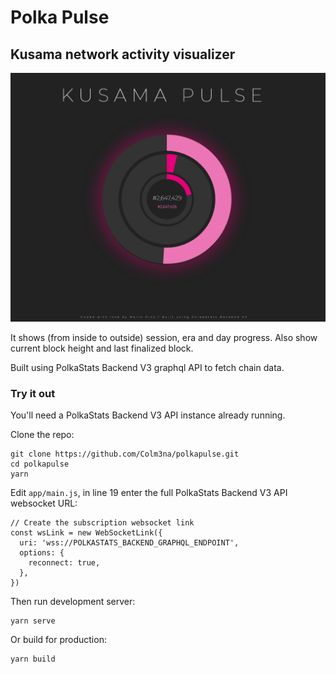 # Polka Pulse

## Kusama network activity visualizer

![Polka Pulse](polkapulse.png?raw=true "Polka Pulse")

It shows (from inside to outside) session, era and day progress. Also show current block height and last finalized block.

Built using PolkaStats Backend V3 graphql API to fetch chain data.


### Try it out

You'll need a PolkaStats Backend V3 API instance already running.

Clone the repo:

```
git clone https://github.com/Colm3na/polkapulse.git
cd polkapulse
yarn
```

Edit `app/main.js`, in line 19 enter the full PolkaStats Backend V3 API websocket URL:

```
// Create the subscription websocket link
const wsLink = new WebSocketLink({
  uri: 'wss://POLKASTATS_BACKEND_GRAPHQL_ENDPOINT',
  options: {
    reconnect: true,
  },
})
```

Then run development server:

```
yarn serve
```

Or build for production:

```
yarn build
```